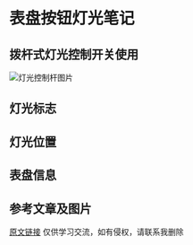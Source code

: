 # 表盘按钮灯光笔记
## 拨杆式灯光控制开关使用
![灯光控制杆图片](https://youjia.cdn.bcebos.com/wenda_pics/16606110048028e2497d.png@!default_youjia)

## 灯光标志

## 灯光位置

## 表盘信息

## 参考文章及图片
[原文链接](https://www.yoojia.com/wenda/775834.html?fromtype=top1)
仅供学习交流，如有侵权，请联系我删除

